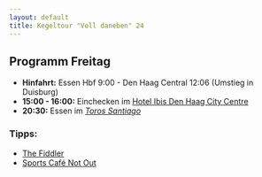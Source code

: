 ```yaml
---
layout: default
title: Kegeltour "Voll daneben" 24
---
```


## Programm Freitag

- **Hinfahrt:** Essen Hbf 9:00 - Den Haag Central 12:06 (Umstieg in Duisburg)
- **15:00 - 16:00:** Einchecken im [Hotel Ibis Den Haag City Centre](https://maps.app.goo.gl/kHZ42AvAyrd6nbnY6) 
- **20:30:** Essen im [*Toros Santiago*](https://maps.app.goo.gl/gej7KBLPDiNBipJD8)

### Tipps:

- [The Fiddler](https://maps.app.goo.gl/fjNmCbdYDkuvh6ry8)
- [Sports Café Not Out](https://maps.app.goo.gl/w7J4tmzfSaXGr6wD7)
